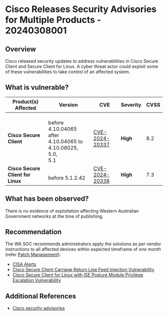# Cisco Releases Security Advisories for Multiple Products - 20240308001

## Overview

Cisco released security updates to address vulnerabilities in Cisco Secure Client and Secure Client for Linux. A cyber threat actor could exploit some of these vulnerabilities to take control of an affected system.

## What is vulnerable?


| Product(s) Affected | Version |CVE | Severity     | CVSS |
| ------------------- | ------- | ------------ | ---- | ---- |
| **Cisco Secure Client** | <br> before 4.10.04065 <br> after 4.10.04065 to 4.10.08025, <br> 5.0, <br> 5.1|   [CVE-2024-20337](https://nvd.nist.gov/vuln/detail/CVE-2024-20337)      | **High** | 8.2  |
| **Cisco Secure Client for Linux** | <br> before 5.1.2.42 |     [CVE-2024-20338](https://nvd.nist.gov/vuln/detail/CVE-2024-28222)     | **High** | 7.3  |



## What has been observed?

There is no evidence of exploitation affecting Western Australian Government networks at the time of publishing.

## Recommendation

The WA SOC recommends administrators apply the solutions as per vendor instructions to all affected devices within expected timeframe of *one month* (refer [Patch Management](../guidelines/patch-management.md)):

- [CISA Alerts](https://www.cisa.gov/news-events/alerts/2024/03/07/cisco-releases-security-updates-secure-client)
- [Cisco Secure Client Carriage Return Line Feed Injection Vulnerability](https://sec.cloudapps.cisco.com/security/center/content/CiscoSecurityAdvisory/cisco-sa-secure-client-crlf-W43V4G7)
- [Cisco Secure Client for Linux with ISE Posture Module Privilege Escalation Vulnerability](https://sec.cloudapps.cisco.com/security/center/content/CiscoSecurityAdvisory/cisco-sa-secure-privesc-sYxQO6ds)

## Additional References

- [Cisco security advisories](https://sec.cloudapps.cisco.com/security/center/publicationListing.x)
